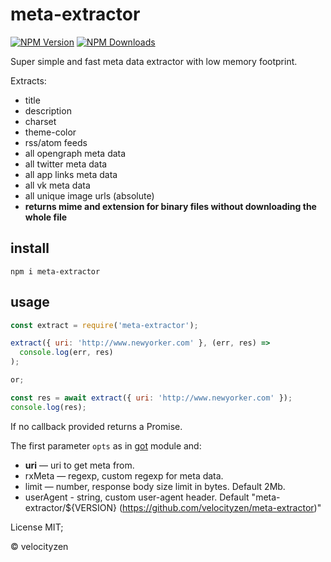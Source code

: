 # meta-extractor

[![NPM Version](https://img.shields.io/npm/v/meta-extractor.svg?style=flat-square)](https://www.npmjs.com/package/meta-extractor)
[![NPM Downloads](https://img.shields.io/npm/dt/meta-extractor.svg?style=flat-square)](https://www.npmjs.com/package/meta-extractor)

Super simple and fast meta data extractor with low memory footprint.

Extracts:

- title
- description
- charset
- theme-color
- rss/atom feeds
- all opengraph meta data
- all twitter meta data
- all app links meta data
- all vk meta data
- all unique image urls (absolute)
- **returns mime and extension for binary files without downloading the whole file**

## install

`npm i meta-extractor`

## usage

```js
const extract = require('meta-extractor');

extract({ uri: 'http://www.newyorker.com' }, (err, res) =>
  console.log(err, res)
);

or;

const res = await extract({ uri: 'http://www.newyorker.com' });
console.log(res);
```

If no callback provided returns a Promise.

The first parameter `opts` as in [got](https://github.com/sindresorhus/got) module and:

- **uri** — uri to get meta from.
- rxMeta — regexp, custom regexp for meta data.
- limit — number, response body size limit in bytes. Default 2Mb.
- userAgent - string, custom user-agent header. Default "meta-extractor/${VERSION} (https://github.com/velocityzen/meta-extractor)"

License MIT;

© velocityzen